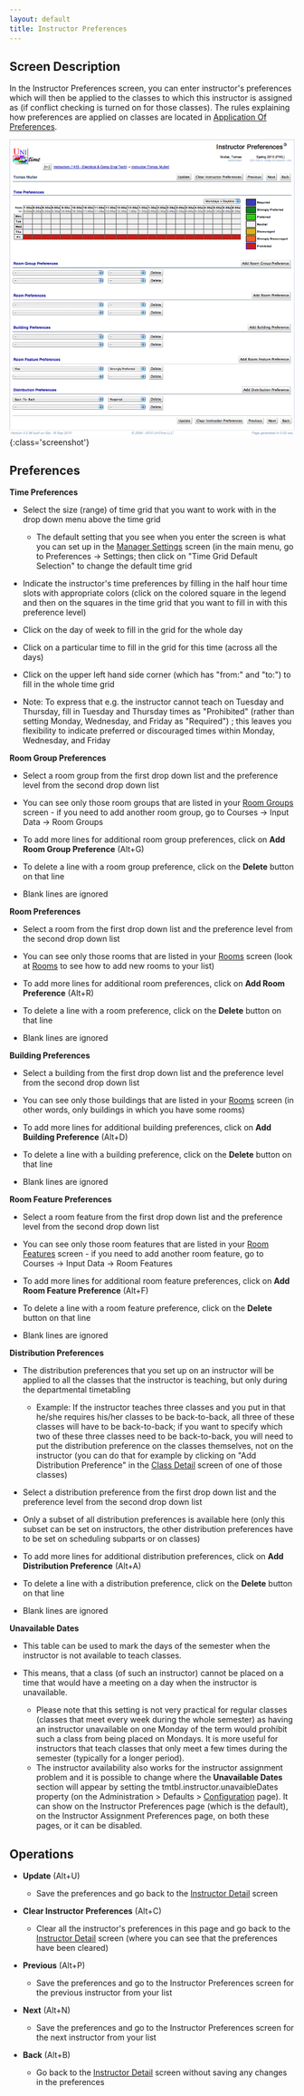 ```yaml
---
layout: default
title: Instructor Preferences
---
```



## Screen Description

In the Instructor Preferences screen, you can enter instructor's preferences which will then be applied to the classes to which this instructor is assigned as (if conflict checking is turned on for those classes). The rules explaining how preferences are applied on classes are located in [Application Of Preferences](application-of-preferences).

![Instructor Preferences](images/instructor-preferences-1.png){:class='screenshot'}

## Preferences

**Time Preferences**

* Select the size (range) of time grid that you want to work with in the drop down menu above the time grid
	* The default setting that you see when you enter the screen is what you can set up in the [Manager Settings](manager-settings) screen (in the main menu, go to Preferences → Settings; then click on "Time Grid Default Selection" to change the default time grid

* Indicate the instructor's time preferences by filling in the half hour time slots with appropriate colors (click on the colored square in the legend and then on the squares in the time grid that you want to fill in with this preference level)

* Click on the day of week to fill in the grid for the whole day

* Click on a particular time to fill in the grid for this time (across all the days)

* Click on the upper left hand side corner (which has "from:" and "to:") to fill in the whole time grid

* Note: To express that e.g. the instructor cannot teach on Tuesday and Thursday, fill in Tuesday and Thursday times as "Prohibited" (rather than setting Monday, Wednesday, and Friday as "Required") ; this leaves you flexibility to indicate preferred or discouraged times within Monday, Wednesday, and Friday

**Room Group Preferences**

* Select a room group from the first drop down list and the preference level from the second drop down list

* You can see only those room groups that are listed in your [Room Groups](room-groups) screen - if you need to add another room group, go to Courses → Input Data → Room Groups

* To add more lines for additional room group preferences, click on **Add Room Group Preference** (Alt+G)

* To delete a line with a room group preference, click on the **Delete** button on that line

* Blank lines are ignored

**Room Preferences**

* Select a room from the first drop down list and the preference level from the second drop down list

* You can see only those rooms that are listed in your [Rooms](rooms) screen (look at [Rooms](rooms) to see how to add new rooms to your list)

* To add more lines for additional room preferences, click on **Add Room Preference** (Alt+R)

* To delete a line with a room preference, click on the **Delete** button on that line

* Blank lines are ignored

**Building Preferences**

* Select a building from the first drop down list and the preference level from the second drop down list

* You can see only those buildings that are listed in your [Rooms](rooms) screen (in other words, only buildings in which you have some rooms)

* To add more lines for additional building preferences, click on **Add Building Preference** (Alt+D)

* To delete a line with a building preference, click on the **Delete** button on that line

* Blank lines are ignored

**Room Feature Preferences**

* Select a room feature from the first drop down list and the preference level from the second drop down list

* You can see only those room features that are listed in your [Room Features](room-features) screen - if you need to add another room feature, go to Courses → Input Data → Room Features

* To add more lines for additional room feature preferences, click on **Add Room Feature Preference** (Alt+F)

* To delete a line with a room feature preference, click on the **Delete** button on that line

* Blank lines are ignored

**Distribution Preferences**

* The distribution preferences that you set up on an instructor will be applied to all the classes that the instructor is teaching, but only during the departmental timetabling
	* Example: If the instructor teaches three classes and you put in that he/she requires his/her classes to be back-to-back, all three of these classes will have to be back-to-back; if you want to specify which two of these three classes need to be back-to-back, you will need to put the distribution preference on the classes themselves, not on the instructor (you can do that for example by clicking on "Add Distribution Preference" in the [Class Detail](class-detail) screen of one of those classes)

* Select a distribution preference from the first drop down list and the preference level from the second drop down list

* Only a subset of all distribution preferences is available here (only this subset can be set on instructors, the other distribution preferences have to be set on scheduling subparts or on classes)

* To add more lines for additional distribution preferences, click on **Add Distribution Preference** (Alt+A)

* To delete a line with a distribution preference, click on the **Delete** button on that line

* Blank lines are ignored

**Unavailable Dates**

* This table can be used to mark the days of the semester when the instructor is not available to teach classes.

* This means, that a class (of such an instructor) cannot be placed on a time that would have a meeting on a day when the instructor is unavailable.
	* Please note that this setting is not very practical for regular classes (classes that meet every week during the whole semester) as having an instructor unavailable on one Monday of the term would prohibit such a class from being placed on Mondays. It is more useful for instructors that teach classes that only meet a few times during the semester (typically for a longer period). 
	* The instructor availability also works for the instructor assignment problem and it is possible to change where the **Unavailable Dates** section will appear by setting the tmtbl.instructor.unavaibleDates property (on the Administration > Defaults > [Configuration](application-configuration) page). It can show on the Instructor Preferences page (which is the default), on the Instructor Assignment Preferences page, on both these pages, or it can be disabled.

## Operations

* **Update** (Alt+U)
	* Save the preferences and go back to the [Instructor Detail](instructor-detail) screen

* **Clear Instructor Preferences** (Alt+C)
	* Clear all the instructor's preferences in this page and go back to the [Instructor Detail](instructor-detail) screen (where you can see that the preferences have been cleared)

* **Previous** (Alt+P)
	* Save the preferences and go to the Instructor Preferences screen for the previous instructor from your list

* **Next** (Alt+N)
	* Save the preferences and go to the Instructor Preferences screen for the next instructor from your list

* **Back** (Alt+B)
	* Go back to the [Instructor Detail](instructor-detail) screen without saving any changes in the preferences

